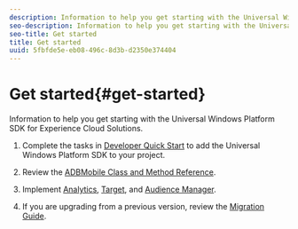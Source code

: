 ```yaml
---
description: Information to help you get starting with the Universal Windows Platform SDK for Experience Cloud Solutions
seo-description: Information to help you get starting with the Universal Windows Platform SDK for Experience Cloud Solutions
seo-title: Get started
title: Get started
uuid: 5fbfde5e-eb08-496c-8d3b-d2350e374404
---
```


# Get started{#get-started}

Information to help you get starting with the Universal Windows Platform SDK for Experience Cloud Solutions.

1. Complete the tasks in [Developer Quick Start](/help/universal-windows/c-getting-started/dev-qs.md) to add the Universal Windows Platform SDK to your project.

1. Review the [ADBMobile Class and Method Reference](/help/universal-windows/c-configuration/methods.md).

1. Implement [Analytics](/help/universal-windows/analytics/analytics.md), [Target](/help/universal-windows/target/target.md), and [Audience Manager](/help/universal-windows/audiencemgmt/audiencemgmt.md).

1. If you are upgrading from a previous version, review the [Migration Guide](/help/universal-windows/migration-v3.md). 
